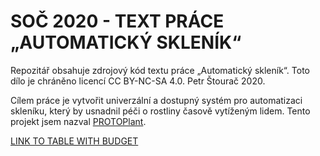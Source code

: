 # SOČ 2020 - TEXT PRÁCE „AUTOMATICKÝ SKLENÍK“
Repozitář obsahuje zdrojový kód textu práce „Automatický skleník“.
Toto dílo je chráněno licencí CC BY-NC-SA 4.0.
Petr Štourač 2020.


Cílem práce je vytvořit univerzální a dostupný systém pro automatizaci skleníku, který by usnadnil péči o rostliny časově vytíženým lidem. 
Tento projekt jsem nazval [PROTOPlant](https://protoplant.protocon.cz/).

[LINK TO TABLE WITH BUDGET](https://docs.google.com/spreadsheets/d/1ZI8_D_LJPej7IoSE3QkqMBanPijJOcWTwICOPSyZP_c/edit#gid=902149754)
